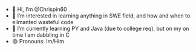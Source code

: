 - 👋 Hi, I’m @Chrispin60
- 👀 I’m interested in learning anything in SWE field, and how and when to elimanted wasteful code
- 🌱 I’m currently learning PY and Java (due to college req), but on my on time I am dabbling in C
- 😄 Pronouns: Im/Him
<!---
Chrispin60/Chrispin60 is a ✨ special ✨ repository because its `README.md` (this file) appears on your GitHub profile.
You can click the Preview link to take a look at your changes.
--->
